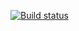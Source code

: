 [![Build status](https://ci.appveyor.com/api/projects/status/a8i1ghbt5058nxm6?svg=true)](https://ci.appveyor.com/project/Mokosiej/patterns)
